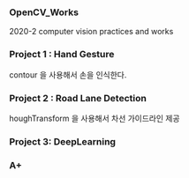 ### OpenCV_Works
2020-2 computer vision practices and works

### Project 1 : Hand Gesture
   contour 을 사용해서 손을 인식한다. 
### Project 2 : Road Lane Detection 
   houghTransform 을 사용해서 차선 가이드라인 제공
### Project 3: DeepLearning 


### A+
